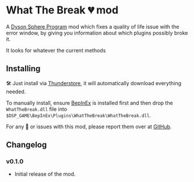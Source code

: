 ﻿# What The Break 💔 mod

A [Dyson Sphere Program](https://store.steampowered.com/app/1366540/Dyson_Sphere_Program/) mod which fixes a quality of life issue with the error window, by giving you information about which plugins possibly broke it.

It looks for whatever the current methods

## Installing

🛠 Just install via [Thunderstore](https://dsp.thunderstore.io), it will automatically download everything needed.

To manually install, ensure [BepInEx](https://github.com/BepInEx/BepInEx) is installed first and then drop the `WhatTheBreak.dll` file into `$DSP_GAME\BepInEx\Plugins\WhatTheBreak\WhatTheBreak.dll`.

For any 🐛 or issues with this mod, please report them over at [GitHub](https://github.com/Therzok/dsp_modding/issues/new).

## Changelog

### v0.1.0

* Initial release of the mod.

## 
